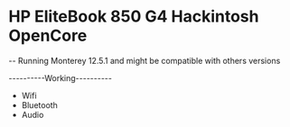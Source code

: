 # HP EliteBook 850 G4 Hackintosh OpenCore
-- Running Monterey 12.5.1 and might be compatible with others versions

----------Working----------
- Wifi
- Bluetooth
- Audio
